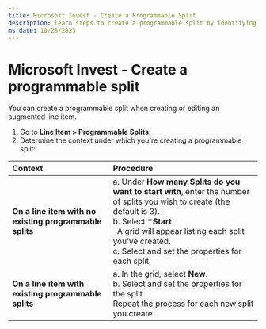 ```yaml
---
title: Microsoft Invest - Create a Programmable Split
description: learn steps to create a programmable split by identifying the context under which you're creating it.  
ms.date: 10/28/2023
---
```



# Microsoft Invest - Create a programmable split  

You can create a programmable split when creating or editing an augmented line item.

1. Go to **Line Item \> Programmable Splits**.
1. Determine the context under which you're creating a programmable split:

| Context | Procedure |
|:-|:-|
| **On a line item with no existing programmable splits** | a. Under **How many Splits do you want to start with**, enter the number of splits you wish to create (the default is 3).<br> b. Select ***Start**.<br> &nbsp;&nbsp;A grid will appear listing each split you've created.<br> c. Select and set the properties for each split. |
| **On a line item with existing programmable splits** | a. In the grid, select **New**.<br> b. Select and set the properties for the split.<br> Repeat the process for each new split you create. |

